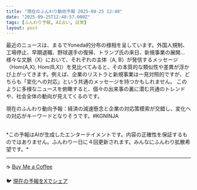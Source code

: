 ```yaml
---
title: "現在のふんわり動向予報 2025-09-25 12:48"
date: "2025-09-25T12:48:57.000Z"
tags: [ふんわり予報, AI占い, 日常]
layout: post
---
```


最近のニュースは、まるでYoneda的分布の様相を呈しています。外国人規制、工場停止、早期退職、野球選手の復帰、トランプ氏の来日、新規事業の展開…様々な文脈（X）において、それぞれの主体（A, B）が発信するメッセージ（Hom(A,X), Hom(B,X)）を見比べてみると、その本質的な類似性や差異が浮かび上がってきます。例えば、企業のリストラと新規事業は一見対照的ですが、どちらも「変化への対応」という共通のメッセージを持つかもしれません。  このように多様なニュースを俯瞰すると、個々の出来事の裏に潜む共通のトレンドや、社会全体の動向が見えてくるのです。

現在のふんわり動向予報：経済の減速懸念と企業の対応策模索が交錯し、変化への対応がキーワードとなりそうです。#KGNINJA

<br>
*この予報はAIが生成したエンターテイメントです。内容の正確性を保証するものではありません。ふんわり一日に４回更新されます。みんなにふんわり拡散希望です。*

---
☕️ [Buy Me a Coffee](https://www.buymeacoffee.com/kgninja)

🐦 [現在の予報をXでシェア](https://twitter.com/intent/tweet?text=%E7%8F%BE%E5%9C%A8%E3%81%AE%E3%81%B5%E3%82%93%E3%82%8F%E3%82%8A%E4%BA%88%E5%A0%B1%3A%20%E3%80%8C%E6%9C%80%E8%BF%91%E3%81%AE%E3%83%8B%E3%83%A5%E3%83%BC%E3%82%B9%E3%81%AF%E3%80%81%E3%81%BE%E3%82%8B%E3%81%A7Yoneda%E7%9A%84%E5%88%86%E5%B8%83%E3%81%AE%E6%A7%98%E7%9B%B8%E3%82%92%E5%91%88%E3%81%97%E3%81%A6%E3%81%84%E3%81%BE%E3%81%99%E3%80%82%E3%80%8D%23KGNINJA%20%E7%B6%9A%E3%81%8D%E3%81%AF%E3%83%96%E3%83%AD%E3%82%B0%E3%81%A7%EF%BC%81%F0%9F%91%87&url=https%3A%2F%2Fkg-ninja.github.io%2FFunwariyoso%2F)
